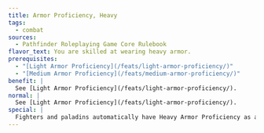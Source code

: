 ```yaml
---
title: Armor Proficiency, Heavy
tags:
  - combat
sources:
  - Pathfinder Roleplaying Game Core Rulebook
flavor_text: You are skilled at wearing heavy armor.
prerequisites:
  - "[Light Armor Proficiency](/feats/light-armor-proficiency/)"
  - "[Medium Armor Proficiency](/feats/medium-armor-proficiency/)"
benefit: |
  See [Light Armor Proficiency](/feats/light-armor-proficiency/).
normal: |
  See [Light Armor Proficiency](/feats/light-armor-proficiency/).
special: |
  Fighters and paladins automatically have Heavy Armor Proficiency as a bonus feat. They need not select it.
---
```


